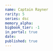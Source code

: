 ```yaml
---
name: Captain Rayner
rarity: 5
series: dsc
memory_alpha:
bigbook_tier: -1
in_portal: true
date:
published: true
---
```



